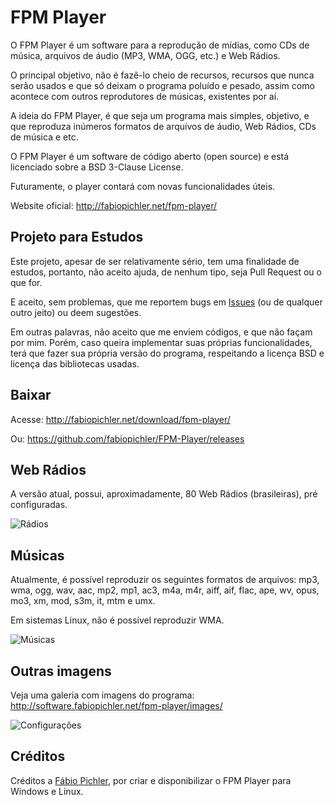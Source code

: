 # FPM Player
O FPM Player é um software para a reprodução de mídias, como CDs de música, arquivos de áudio (MP3, WMA, OGG, etc.) e Web Rádios.

O principal objetivo, não é fazê-lo cheio de recursos, recursos que nunca serão usados e que só deixam o programa poluído e pesado, assim como acontece com outros reprodutores de músicas, existentes por aí.

A ideia do FPM Player, é que seja um programa mais simples, objetivo, e que reproduza inúmeros formatos de arquivos de áudio, Web Rádios, CDs de música e etc.

O FPM Player é um software de código aberto (open source) e está licenciado sobre a BSD 3-Clause License.

Futuramente, o player contará com novas funcionalidades úteis.

Website oficial: http://fabiopichler.net/fpm-player/


## Projeto para Estudos
Este projeto, apesar de ser relativamente sério, tem uma finalidade de estudos, portanto, não aceito ajuda, de nenhum tipo, seja Pull Request ou o que for.

E aceito, sem problemas, que me reportem bugs em [Issues](https://github.com/fabiopichler/FPM-Player/issues) (ou de qualquer outro jeito) ou deem sugestões.

Em outras palavras, não aceito que me enviem códigos, e que não façam por mim. Porém, caso queira implementar suas próprias funcionalidades, terá que fazer sua própria versão do programa, respeitando a licença BSD e licença das bibliotecas usadas.


## Baixar
Acesse: http://fabiopichler.net/download/fpm-player/

Ou: https://github.com/fabiopichler/FPM-Player/releases


## Web Rádios
A versão atual, possui, aproximadamente, 80 Web Rádios (brasileiras), pré configuradas.

![Rádios](https://i.imgur.com/G6z01bt.png)


## Músicas
Atualmente, é possível reproduzir os seguintes formatos de arquivos: mp3, wma, ogg, wav, aac, mp2, mp1, ac3, m4a, m4r, aiff, aif, flac, ape, wv, opus, mo3, xm, mod, s3m, it, mtm e umx.

Em sistemas Linux, não é possível reproduzir WMA.

![Músicas](https://i.imgur.com/dB1PVZ2.png)


## Outras imagens
Veja uma galeria com imagens do programa: http://software.fabiopichler.net/fpm-player/images/

![Configurações](https://i.imgur.com/4sCc6Ra.png)


## Créditos
Créditos a [Fábio Pichler](http://fabiopichler.net), por criar e disponibilizar o FPM Player para Windows e Linux.
